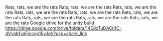 Rats, rats, we are the rats
Rats, rats, we are the rats
Rats, rats, we are the rats
Rats, rats, we are the rats
Rats, rats, we are the rats
Rats, rats, we are the rats
Rats, rats, we are the rats
Rats, rats, we are the rats
Rats, rats, we are the rats
Google drive for the unity build https://drive.google.com/drive/folders/14EdcTuDACn1C-dVyab1yaFmcoy15yJoV?usp=share_link

